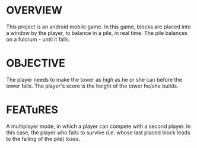OVERVIEW
==================

This project is an android mobile game. In this game, blocks are placed into a window by the player, to balance in a pile, in real time.
The pile balances on a fulcrum - until it falls.

OBJECTIVE
==================

The player needs to make the tower as high as he or she can before the tower falls. The player's score is the height of the tower he/she builds.

FEATuRES
==================

A multiplayer mode, in which a player can compete with a second player. In this case, the player who fails to survive (i.e. whose last placed block leads to the falling of the pile) loses.

